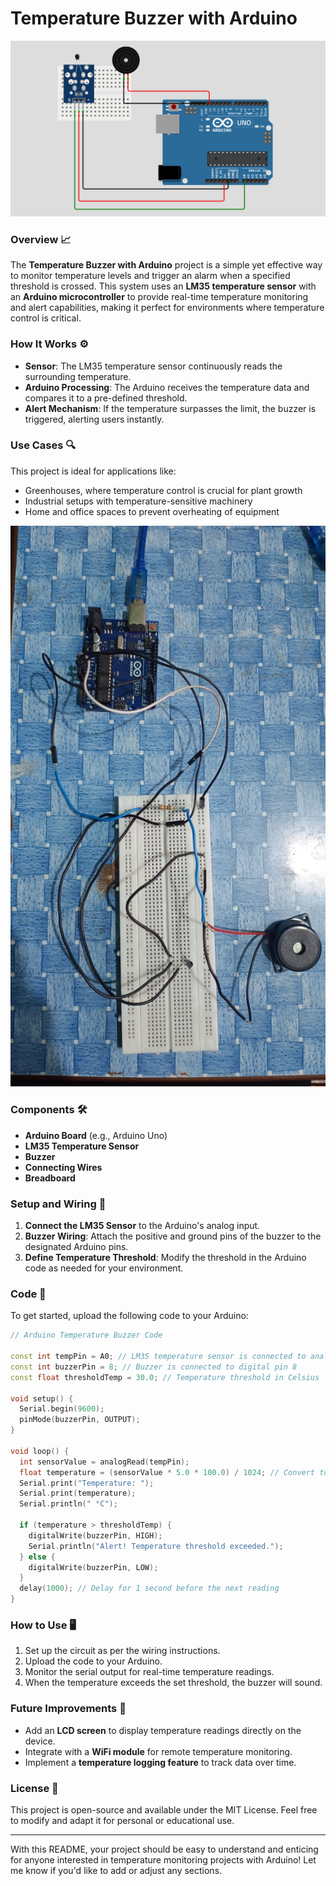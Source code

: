 # Temperature Buzzer with Arduino

![Device Diagram](https://github.com/AkashRouth001/Temperature-Buzzer-with-Arduino/blob/4615fd3863ed87cb58a18cf3136b566568bf7da4/image/diagram%20pic.jpg)

### Overview 📈

The **Temperature Buzzer with Arduino** project is a simple yet effective way to monitor temperature levels and trigger an alarm when a specified threshold is crossed. This system uses an **LM35 temperature sensor** with an **Arduino microcontroller** to provide real-time temperature monitoring and alert capabilities, making it perfect for environments where temperature control is critical.

### How It Works ⚙️

- **Sensor**: The LM35 temperature sensor continuously reads the surrounding temperature.
- **Arduino Processing**: The Arduino receives the temperature data and compares it to a pre-defined threshold.
- **Alert Mechanism**: If the temperature surpasses the limit, the buzzer is triggered, alerting users instantly.

### Use Cases 🔍

This project is ideal for applications like:
- Greenhouses, where temperature control is crucial for plant growth
- Industrial setups with temperature-sensitive machinery
- Home and office spaces to prevent overheating of equipment

![Real Device](https://github.com/AkashRouth001/Temperature-Buzzer-with-Arduino/blob/4615fd3863ed87cb58a18cf3136b566568bf7da4/image/real%20image.jpg)

### Components 🛠️

- **Arduino Board** (e.g., Arduino Uno)
- **LM35 Temperature Sensor**
- **Buzzer**
- **Connecting Wires**
- **Breadboard**

### Setup and Wiring 🔌

1. **Connect the LM35 Sensor** to the Arduino's analog input.
2. **Buzzer Wiring**: Attach the positive and ground pins of the buzzer to the designated Arduino pins.
3. **Define Temperature Threshold**: Modify the threshold in the Arduino code as needed for your environment.

### Code 📜

To get started, upload the following code to your Arduino:

```cpp
// Arduino Temperature Buzzer Code

const int tempPin = A0; // LM35 temperature sensor is connected to analog pin A0
const int buzzerPin = 8; // Buzzer is connected to digital pin 8
const float thresholdTemp = 30.0; // Temperature threshold in Celsius

void setup() {
  Serial.begin(9600);
  pinMode(buzzerPin, OUTPUT);
}

void loop() {
  int sensorValue = analogRead(tempPin);
  float temperature = (sensorValue * 5.0 * 100.0) / 1024; // Convert to Celsius
  Serial.print("Temperature: ");
  Serial.print(temperature);
  Serial.println(" °C");

  if (temperature > thresholdTemp) {
    digitalWrite(buzzerPin, HIGH);
    Serial.println("Alert! Temperature threshold exceeded.");
  } else {
    digitalWrite(buzzerPin, LOW);
  }
  delay(1000); // Delay for 1 second before the next reading
}
```

### How to Use 🖥️

1. Set up the circuit as per the wiring instructions.
2. Upload the code to your Arduino.
3. Monitor the serial output for real-time temperature readings.
4. When the temperature exceeds the set threshold, the buzzer will sound.

### Future Improvements 🌟

- Add an **LCD screen** to display temperature readings directly on the device.
- Integrate with a **WiFi module** for remote temperature monitoring.
- Implement a **temperature logging feature** to track data over time.

### License 📝

This project is open-source and available under the MIT License. Feel free to modify and adapt it for personal or educational use.

---

With this README, your project should be easy to understand and enticing for anyone interested in temperature monitoring projects with Arduino! Let me know if you'd like to add or adjust any sections.
